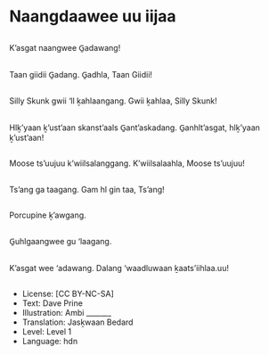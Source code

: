 # Naangdaawee uu iijaa

##
K’asgat naangwee G̱adawang!

##
Taan giidii G̱adang. G̱adhla, Taan Giidii!

##
Silly Skunk gwii ‘ll ḵahlaangang. Gwii ḵahlaa, Silly Skunk!

##
Hlḵ’yaan ḵ’ust’aan skanst’aals G̱ant’askadang. G̱anhlt’asgat, hlḵ’yaan ḵ’ust’aan!

##
Moose ts’uujuu k’wiilsalanggang. K’wiilsalaahla, Moose ts’uujuu!

##
Ts’ang ga taagang. Gam hl gin taa, Ts’ang!

##
Porcupine ḵ’awgang.

##
G̱uhlgaangwee gu ‘laagang.

##
K’asgat wee ‘adawang. Dalang ‘waadluwaan ḵaats’iihlaa.uu!

##
* License: [CC BY-NC-SA]
* Text: Dave Prine
* Illustration: Ambi _______
* Translation: Jasḵwaan Bedard
* Level: Level 1
* Language: hdn
